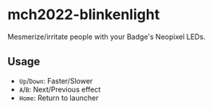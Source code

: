 # mch2022-blinkenlight

Mesmerize/irritate people with your Badge's Neopixel LEDs.

## Usage

- `Up`/`Down`: Faster/Slower
- `A`/`B`: Next/Previous effect
- `Home`: Return to launcher
